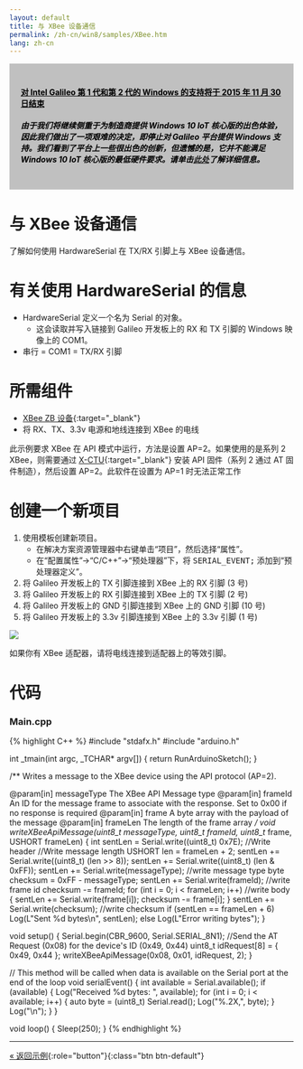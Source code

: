 ```yaml
---
layout: default
title: 与 XBee 设备通信
permalink: /zh-cn/win8/samples/XBee.htm
lang: zh-cn
---
```


<div style="background-color:Silver; color:black; padding:20px;">
	<h4><u>对 Intel Galileo 第 1 代和第 2 代的 Windows 的支持将于 2015 年 11 月 30 日结束</u></h4>
	<p><h5>由于我们将继续侧重于为制造商提供 Windows 10 IoT 核心版的出色体验，因此我们做出了一项艰难的决定，即停止对 Galileo 平台提供 Windows 支持。我们看到了平台上一些很出色的创新，但遗憾的是，它并不能满足 Windows 10 IoT 核心版的最低硬件要求。请单击<a href="http://go.microsoft.com/fwlink/?LinkId=690091" target="_blank">此处</a>了解详细信息。</h5></p>
</div>

# 与 XBee 设备通信
了解如何使用 HardwareSerial 在 TX/RX 引脚上与 XBee 设备通信。

# 有关使用 HardwareSerial 的信息

* HardwareSerial 定义一个名为 Serial 的对象。
    * 这会读取并写入链接到 Galileo 开发板上的 RX 和 TX 引脚的 Windows 映像上的 COM1。<br/>
* 串行 = COM1 = TX/RX 引脚

# 所需组件
* [XBee ZB 设备](http://www.digi.com/products/xbee-rf-solutions/modules/xbee-zigbee){:target="_blank"}
* 将 RX、TX、3.3v 电源和地线连接到 XBee 的电线

此示例要求 XBee 在 API 模式中运行，方法是设置 AP=2。如果使用的是系列 2 XBee，则需要通过 [X-CTU](http://www.digi.com/support/productdetail?pid=3352&osvid=57&type=utilities){:target="_blank"} 安装 API 固件（系列 2 通过 AT 固件制造），然后设置 AP=2。此软件在设置为 AP=1 时无法正常工作

# 创建一个新项目

1. 使用模板创建新项目。
    * 在解决方案资源管理器中右键单击“项目”，然后选择“属性”<kbd></kbd>。
    * 在“配置属性”-\>“C/C++”-\>“预处理器”下，将 <kbd>SERIAL\_EVENT;</kbd> 添加到“预处理器定义”。
1. 将 Galileo 开发板上的 TX 引脚连接到 XBee 上的 RX 引脚 \(3 号\)
1. 将 Galileo 开发板上的 RX 引脚连接到 XBee 上的 TX 引脚 \(2 号\)
1. 将 Galileo 开发板上的 GND 引脚连接到 XBee 上的 GND 引脚 \(10 号\)
1. 将 Galileo 开发板上的 3.3v 引脚连接到 XBee 上的 3.3v 引脚 \(1 号\)

<img src="{{site.baseurl}}/Resources/images/XbeeGalileoWiring.png">

如果你有 XBee 适配器，请将电线连接到适配器上的等效引脚。

# 代码

### Main.cpp

{% highlight C++ %}
#include "stdafx.h"
#include "arduino.h"

int _tmain(int argc, _TCHAR* argv[])
{
  return RunArduinoSketch();
}

/**
  Writes a message to the XBee device using the API protocol (AP=2).

  @param[in]  messageType The XBee API Message type
  @param[in]  frameId     An ID for the message frame to associate with the response. Set to 0x00 if no response is required
  @param[in]  frame       A byte array with the payload of the message
  @param[in]  frameLen    The length of the frame array
*/
void writeXBeeApiMessage(uint8_t messageType, uint8_t frameId, uint8_t* frame, USHORT frameLen)
{
  int sentLen = Serial.write((uint8_t) 0x7E); //Write header
  //Write message length
  USHORT len = frameLen + 2;
  sentLen += Serial.write((uint8_t) (len >> 8));
  sentLen += Serial.write((uint8_t) (len & 0xFF));
  sentLen += Serial.write(messageType); //write message type
  byte checksum = 0xFF - messageType;
  sentLen += Serial.write(frameId); //write frame id
  checksum -= frameId;
  for (int i = 0; i < frameLen; i++) //write body
  {
    sentLen += Serial.write(frame[i]);
    checksum -= frame[i];
  }
  sentLen += Serial.write(checksum); //write checksum
  if (sentLen == frameLen + 6)
    Log(L"Sent %d bytes\n", sentLen);
  else
    Log(L"Error writing bytes");
}

void setup()
{
  Serial.begin(CBR_9600, Serial.SERIAL_8N1);
  //Send the AT Request (0x08) for the device's ID (0x49, 0x44)
  uint8_t idRequest[8] = { 0x49, 0x44 };
  writeXBeeApiMessage(0x08, 0x01, idRequest, 2);
}

// This method will be called when data is available on the Serial port at the end of the loop
void serialEvent()
{
  int available = Serial.available();
  if (available)
  {
    Log("Received %d bytes: ", available);
    for (int i = 0; i < available; i++)
    {
      auto byte = (uint8_t) Serial.read();
      Log("%.2X,", byte);
    }
    Log("\n");
   }
}

void loop()
{
  Sleep(250);
}
{% endhighlight %}

---

[&laquo; 返回示例](SampleApps.htm){:role="button"}{:class="btn btn-default"}
